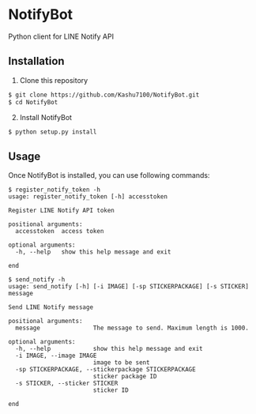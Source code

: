 # NotifyBot
Python client for LINE Notify API 

## Installation 
1) Clone this repository
```bash
$ git clone https://github.com/Kashu7100/NotifyBot.git
$ cd NotifyBot
```
2) Install NotifyBot
```bash
$ python setup.py install
```

## Usage
Once NotifyBot is installed, you can use following commands:

```
$ register_notify_token -h
usage: register_notify_token [-h] accesstoken

Register LINE Notify API token

positional arguments:
  accesstoken  access token

optional arguments:
  -h, --help   show this help message and exit

end
```

```
$ send_notify -h
usage: send_notify [-h] [-i IMAGE] [-sp STICKERPACKAGE] [-s STICKER] message

Send LINE Notify message

positional arguments:
  message               The message to send. Maximum length is 1000.

optional arguments:
  -h, --help            show this help message and exit
  -i IMAGE, --image IMAGE
                        image to be sent
  -sp STICKERPACKAGE, --stickerpackage STICKERPACKAGE
                        sticker package ID
  -s STICKER, --sticker STICKER
                        sticker ID

end
```
